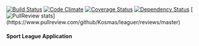 [![Build Status](https://travis-ci.org/Kosmas/leaguer.png?branch=master)](https://travis-ci.org/Kosmas/leaguer)
[![Code Climate](https://codeclimate.com/github/Kosmas/leaguer.png)](https://codeclimate.com/github/Kosmas/leaguer)
[![Coverage Status](https://coveralls.io/repos/Kosmas/leaguer/badge.png?branch=master)](https://coveralls.io/r/Kosmas/leaguer?branch=master)
[![Dependency Status](https://gemnasium.com/Kosmas/leaguer.png)](https://gemnasium.com/Kosmas/leaguer)
[![PullReview stats](https://www.pullreview.com/github/Kosmas/leaguer/badges/master.svg?)](https://www.pullreview.com/github/Kosmas/leaguer/reviews/master)
#### Sport League Application
